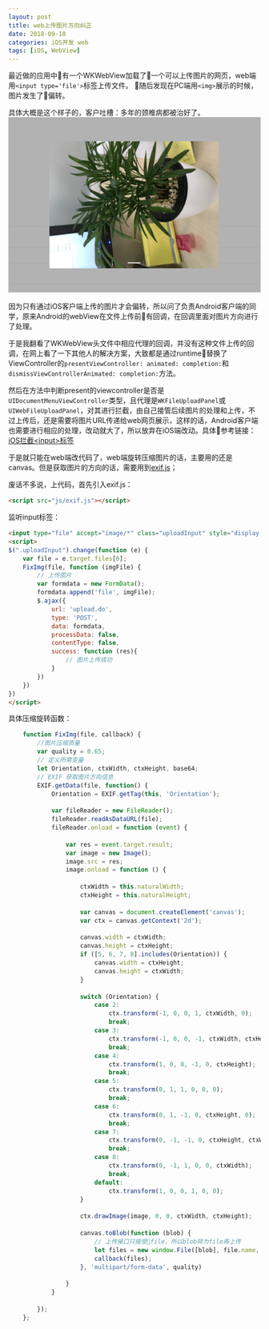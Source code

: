 ```yaml
---
layout: post
title: web上传图片方向纠正
date: 2018-09-10
categories: iOS开发 web
tags: [iOS, WebView]
---
```


最近做的应用中有一个WKWebView加载了一个可以上传图片的网页，web端用`<input type='file'>`标签上传文件。
随后发现在PC端用`<img>`展示的时候，图片发生了偏转。

具体大概是这个样子的，客户吐槽：多年的颈椎病都被治好了。
![](/images/webImageOrientation6.png)

<!-- more -->

因为只有通过iOS客户端上传的图片才会偏转，所以问了负责Android客户端的同学，原来Android的webView在文件上传前有回调，在回调里面对图片方向进行了处理。

于是我翻看了WKWebView头文件中相应代理的回调，并没有这种文件上传的回调，在网上看了一下其他人的解决方案，大致都是通过runtime替换了ViewController的`presentViewController: animated: completion:`和`dismissViewControllerAnimated: completion:`方法。

然后在方法中判断present的viewcontroller是否是`UIDocumentMenuViewController`类型，且代理是`WKFileUploadPanel`或`UIWebFileUploadPanel`，对其进行拦截，由自己接管后续图片的处理和上传，不过上传后，还是需要将图片URL传递给web网页展示，这样的话，Android客户端也需要进行相应的处理，改动就大了，所以放弃在iOS端改动。具体参考链接：[iOS拦截\<input\>标签](https://github.com/frog78/Gigi)

于是就只能在web端改代码了，web端旋转压缩图片的话，主要用的还是canvas。但是获取图片的方向的话，需要用到[exif.js](https://github.com/exif-js/exif-js)；

废话不多说，上代码，首先引入exif.js：

```HTML
<script src="js/exif.js"></script>
```

监听input标签：
```HTML
<input type="file" accept="image/*" class="uploadInput" style="display: none">
<script>
$(".uploadInput").change(function (e) {
    var file = e.target.files[0];
    FixImg(file, function (imgFile) {
        // 上传图片
        var formdata = new FormData();
        formdata.append('file', imgFile);
        $.ajax({
            url: 'upload.do',
            type: 'POST',
            data: formdata,
            processData: false,
            contentType: false,
            success: function (res){
                // 图片上传成功
            }
        })
    })
})
</script>
```
具体压缩旋转函数：
```javaScript
    function FixImg(file, callback) {
        //图片压缩质量
        var quality = 0.65;
        // 定义所需变量
        let Orientation, ctxWidth, ctxHeight, base64; 
        // EXIF 获取图片方向信息
        EXIF.getData(file, function() {
            Orientation = EXIF.getTag(this, 'Orientation');
            
            var fileReader = new FileReader();
            fileReader.readAsDataURL(file);
            fileReader.onload = function (event) {
                
                var res = event.target.result;
                var image = new Image();
                image.src = res;
                image.onload = function () {

                    ctxWidth = this.naturalWidth;
                    ctxHeight = this.naturalHeight;

                    var canvas = document.createElement('canvas');
                    var ctx = canvas.getContext('2d');

                    canvas.width = ctxWidth;
                    canvas.height = ctxHeight;
                    if ([5, 6, 7, 8].includes(Orientation)) {
                        canvas.width = ctxHeight;
                        canvas.height = ctxWidth;
                    }

                    switch (Orientation) {
                        case 2:
                            ctx.transform(-1, 0, 0, 1, ctxWidth, 0);
                            break;
                        case 3:
                            ctx.transform(-1, 0, 0, -1, ctxWidth, ctxHeight;
                            break;
                        case 4:
                            ctx.transform(1, 0, 0, -1, 0, ctxHeight);
                            break;
                        case 5:
                            ctx.transform(0, 1, 1, 0, 0, 0);
                            break;
                        case 6:
                            ctx.transform(0, 1, -1, 0, ctxHeight, 0);
                            break;
                        case 7:
                            ctx.transform(0, -1, -1, 0, ctxHeight, ctxWidth;
                            break;
                        case 8:
                            ctx.transform(0, -1, 1, 0, 0, ctxWidth);
                            break;
                        default:
                            ctx.transform(1, 0, 0, 1, 0, 0);
                    }

                    ctx.drawImage(image, 0, 0, ctxWidth, ctxHeight);

                    canvas.toBlob(function (blob) {
                        // 上传接口只接受file，所以blob转为file再上传
                        let files = new window.File([blob], file.name, {type: file.type})
                        callback(files);
                    }, 'multipart/form-data', quality)

                }
            }

        });
    };

```



